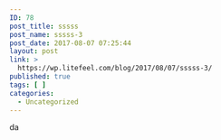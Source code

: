 ```yaml
---
ID: 78
post_title: sssss
post_name: sssss-3
post_date: 2017-08-07 07:25:44
layout: post
link: >
  https://wp.litefeel.com/blog/2017/08/07/sssss-3/
published: true
tags: [ ]
categories:
  - Uncategorized
---
```

da